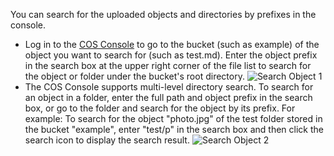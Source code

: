 You can search for the uploaded objects and directories by prefixes in the console.

- Log in to the [COS Console](https://console.cloud.tencent.com/cos4) to go to the bucket (such as example) of the object you want to search for (such as test.md). Enter the object prefix in the search box at the upper right corner of the file list to search for the object or folder under the bucket's root directory.
  ![Search Object 1](//mc.qcloudimg.com/static/img/3211e3d17f138a000c19a2dd32d8293b/image.png)
- The COS Console supports multi-level directory search. To search for an object in a folder, enter the full path and object prefix in the search box, or go to the folder and search for the object by its prefix.
  For example:
  To search for the object "photo.jpg" of the test folder stored in the bucket "example", enter "test/p" in the search box and then click the search icon to display the search result.
  ![Search Object 2](//mc.qcloudimg.com/static/img/650b4c0e254d9db518479cbb508593e8/image.png)
